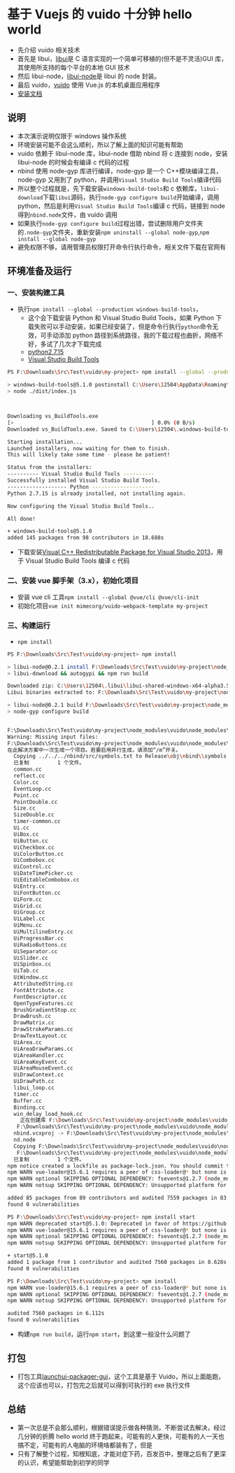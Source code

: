 # 基于 Vuejs 的 vuido 十分钟 hello world

- 先介绍 vuido 相关技术
- 首先是 libui，[libui](https://github.com/andlabs/libui)是 C 语言实现的一个简单可移植的(但不是不灵活)GUI 库，其使用所支持的每个平台的本地 GUI 技术
- 然后 libui-node，[libui-node](https://github.com/parro-it/libui-node)是 libui 的 node 封装。
- 最后 vuido，[vuido](https://github.com/mimecorg/vuido) 使用 Vue.js 的本机桌面应用程序
- [安装文档](https://vuido.mimec.org/installation)

## 说明

- 本次演示说明仅限于 windows 操作系统
- 环境安装可能不会这么顺利，所以了解上面的知识可能有帮助
- vuido 依赖于 libui-node 库，libui-node 借助 nbind 将 c 连接到 node，安装 libui-node 的时候会有编译 c 代码的过程
- nbind 使用 node-gyp 库进行编译，node-gyp 是一个 C++模块编译工具，node-gyp 又用到了 python，并调用`Visual Studio Build Tools`编译代码
- 所以整个过程就是，先下载安装`windows-build-tools`和 c 依赖库，`libui-download`下载`libui`源码，执行`node-gyp configure build`开始编译，调用 python，然后是利用`Visual Studio Build Tools`编译 c 代码，链接到 node 得到`nbind.node`文件，由 vuido 调用
- 如果执行`node-gyp configure build`过程出错，尝试删除用户文件夹的`.node-gyp`文件夹，重新安装`npm uninstall --global node-gyp`,`npm install --global node-gyp`
- 避免权限不够，请用管理员权限打开命令行执行命令，相关文件下载在官网有

## 环境准备及运行

### 一、安装构建工具

- 执行`npm install --global --production windows-build-tools`，
  - 这个会下载安装 Python 和 Visual Studio Build Tools，如果 Python 下载失败可以手动安装，如果已经安装了，但是命令行执行`python`命令无效，可手动添加 python 路径到系统路径，我的下载过程也曲折，网络不好，多试了几次才下载完成
  - [python2.7.15](https://www.python.org/downloads/release/python-2715/)
  - [Visual Studio Build Tools](https://www.microsoft.com/en-us/download/details.aspx?id=48159)

```bash
PS F:\Downloads\Src\Test\vuido\my-project> npm install --global --production windows-build-tools

> windows-build-tools@5.1.0 postinstall C:\Users\12504\AppData\Roaming\npm\node_modules\windows-build-tools
> node ./dist/index.js



Downloading vs_BuildTools.exe
[>                                            ] 0.0% (0 B/s)
Downloaded vs_BuildTools.exe. Saved to C:\Users\12504\.windows-build-tools\vs_BuildTools.exe.

Starting installation...
Launched installers, now waiting for them to finish.
This will likely take some time - please be patient!

Status from the installers:
---------- Visual Studio Build Tools ----------
Successfully installed Visual Studio Build Tools.
------------------- Python --------------------
Python 2.7.15 is already installed, not installing again.

Now configuring the Visual Studio Build Tools..

All done!

+ windows-build-tools@5.1.0
added 145 packages from 98 contributors in 18.688s
```

- 下载安装[Visual C++ Redistributable Package for Visual Studio 2013](https://www.microsoft.com/en-us/download/details.aspx?id=40784)，用于 Visual Studio Build Tools 编译 c 代码

### 二、安装 vue 脚手架（3.x），初始化项目

- 安装 vue cli 工具`npm install --global @vue/cli @vue/cli-init`
- 初始化项目`vue init mimecorg/vuido-webpack-template my-project`

### 三、构建运行

- `npm install`

```bash
PS F:\Downloads\Src\Test\vuido\my-project> npm install

> libui-node@0.2.1 install F:\Downloads\Src\Test\vuido\my-project\node_modules\vuido\node_modules\libui-node
> libui-download && autogypi && npm run build

Downloaded zip: C:\Users\12504\.libui\libui-shared-windows-x64-alpha3.5-master-008.tar.gz
Libui binaries extracted to: F:\Downloads\Src\Test\vuido\my-project\node_modules\vuido\node_modules\libui-node

> libui-node@0.2.1 build F:\Downloads\Src\Test\vuido\my-project\node_modules\vuido\node_modules\libui-node
> node-gyp configure build


F:\Downloads\Src\Test\vuido\my-project\node_modules\vuido\node_modules\libui-node>if not defined npm_config_node_gyp (node "C:\Program Files\nodejs\node_modules\npm\node_modules\npm-lifecycle\node-gyp-bin\\..\..\node_modules\node-gyp\bin\node-gyp.js" configure build )  else (node "C:\Program Files\nodejs\node_modules\npm\node_modules\node-gyp\bin\node-gyp.js" configure build )
Warning: Missing input files:
F:\Downloads\Src\Test\vuido\my-project\node_modules\vuido\node_modules\libui-node\build\Release\nbind.node
在此解决方案中一次生成一个项目。若要启用并行生成，请添加“/m”开关。
  Copying ../../../nbind/src/symbols.txt to Release\obj\nbind\\symbols.txt
  已复制         1 个文件。
  common.cc
  reflect.cc
  Color.cc
  EventLoop.cc
  Point.cc
  PointDouble.cc
  Size.cc
  SizeDouble.cc
  timer-common.cc
  Ui.cc
  UiBox.cc
  UiButton.cc
  UiCheckbox.cc
  UiColorButton.cc
  UiCombobox.cc
  UiControl.cc
  UiDateTimePicker.cc
  UiEditableCombobox.cc
  UiEntry.cc
  UiFontButton.cc
  UiForm.cc
  UiGrid.cc
  UiGroup.cc
  UiLabel.cc
  UiMenu.cc
  UiMultilineEntry.cc
  UiProgressBar.cc
  UiRadioButtons.cc
  UiSeparator.cc
  UiSlider.cc
  UiSpinbox.cc
  UiTab.cc
  UiWindow.cc
  AttributedString.cc
  FontAttribute.cc
  FontDescriptor.cc
  OpenTypeFeatures.cc
  BrushGradientStop.cc
  DrawBrush.cc
  DrawMatrix.cc
  DrawStrokeParams.cc
  DrawTextLayout.cc
  UiArea.cc
  UiAreaDrawParams.cc
  UiAreaHandler.cc
  UiAreaKeyEvent.cc
  UiAreaMouseEvent.cc
  UiDrawContext.cc
  UiDrawPath.cc
  libui_loop.cc
  timer.cc
  Buffer.cc
  Binding.cc
  win_delay_load_hook.cc
    正在创建库 F:\Downloads\Src\Test\vuido\my-project\node_modules\vuido\node_modules\libui-node\build\Release\nbind.lib 和对象
   F:\Downloads\Src\Test\vuido\my-project\node_modules\vuido\node_modules\libui-node\build\Release\nbind.exp
  nbind.vcxproj -> F:\Downloads\Src\Test\vuido\my-project\node_modules\vuido\node_modules\libui-node\build\Release\\nbi
  nd.node
  Copying F:\Downloads\Src\Test\vuido\my-project\node_modules\vuido\node_modules\libui-node/build/Release/nbind.node to
   F:\Downloads\Src\Test\vuido\my-project\node_modules\vuido\node_modules\libui-node\nbind.node
  已复制         1 个文件。
npm notice created a lockfile as package-lock.json. You should commit this file.
npm WARN vue-loader@15.6.1 requires a peer of css-loader@* but none is installed. You must install peer dependencies yourself.
npm WARN optional SKIPPING OPTIONAL DEPENDENCY: fsevents@1.2.7 (node_modules\fsevents):
npm WARN notsup SKIPPING OPTIONAL DEPENDENCY: Unsupported platform for fsevents@1.2.7: wanted {"os":"darwin","arch":"any"} (current: {"os":"win32","arch":"x64"})

added 85 packages from 89 contributors and audited 7559 packages in 83.378s
found 0 vulnerabilities

PS F:\Downloads\Src\Test\vuido\my-project> npm install start
npm WARN deprecated start@5.1.0: Deprecated in favor of https://github.com/deepsweet/start
npm WARN vue-loader@15.6.1 requires a peer of css-loader@* but none is installed. You must install peer dependencies yourself.
npm WARN optional SKIPPING OPTIONAL DEPENDENCY: fsevents@1.2.7 (node_modules\fsevents):
npm WARN notsup SKIPPING OPTIONAL DEPENDENCY: Unsupported platform for fsevents@1.2.7: wanted {"os":"darwin","arch":"any"} (current: {"os":"win32","arch":"x64"})

+ start@5.1.0
added 1 package from 1 contributor and audited 7560 packages in 8.628s
found 0 vulnerabilities

PS F:\Downloads\Src\Test\vuido\my-project> npm install
npm WARN vue-loader@15.6.1 requires a peer of css-loader@* but none is installed. You must install peer dependencies yourself.
npm WARN optional SKIPPING OPTIONAL DEPENDENCY: fsevents@1.2.7 (node_modules\fsevents):
npm WARN notsup SKIPPING OPTIONAL DEPENDENCY: Unsupported platform for fsevents@1.2.7: wanted {"os":"darwin","arch":"any"} (current: {"os":"win32","arch":"x64"})

audited 7560 packages in 6.112s
found 0 vulnerabilities
```

- 构建`npm run build`，运行`npm start`，到这里一般没什么问题了

## 打包

- 打包工具[launchui-packager-gui](https://github.com/mimecorg/launchui-packager-gui)，这个工具是基于 Vuido，所以上面能跑，这个应该也可以，打包完之后就可以得到可执行的 exe 执行文件

## 总结

- 第一次总是不会那么顺利，根据错误提示做各种猜测，不断尝试去解决，经过几分钟的折腾 hello world 终于跑起来，可能有的人更快，可能有的人一天也搞不定，可能有的人电脑的环境啥都装有了，但是
- 只有了解整个过程，知根知底，才能对症下药，百发百中，整理之后有了更深的认识，希望能帮助到初学的同学
